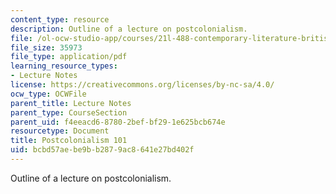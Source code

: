 ```yaml
---
content_type: resource
description: Outline of a lecture on postcolonialism.
file: /ol-ocw-studio-app/courses/21l-488-contemporary-literature-british-novels-now-spring-2007/bcbd57aebe9bb2879ac8641e27bd402f_postcolonialism.pdf
file_size: 35973
file_type: application/pdf
learning_resource_types:
- Lecture Notes
license: https://creativecommons.org/licenses/by-nc-sa/4.0/
ocw_type: OCWFile
parent_title: Lecture Notes
parent_type: CourseSection
parent_uid: f4eeacd6-8780-2bef-bf29-1e625bcb674e
resourcetype: Document
title: Postcolonialism 101
uid: bcbd57ae-be9b-b287-9ac8-641e27bd402f
---
```

Outline of a lecture on postcolonialism.